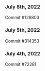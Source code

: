 ### July 8th, 2022

Commit #128803

### July 5th, 2022

Commit #314353


### July 4th, 2022

Commit #72281
